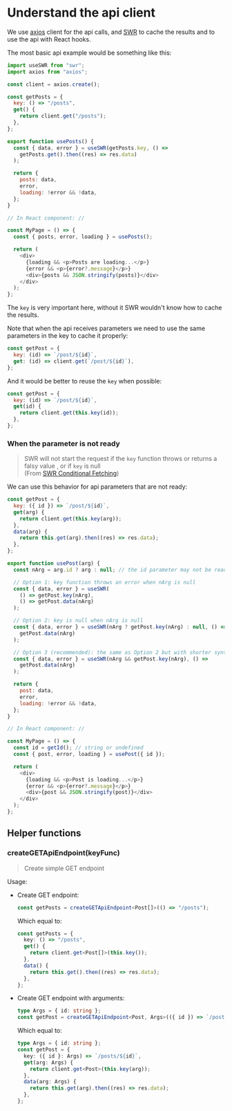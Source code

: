 # Understand the api client

We use [axios](https://github.com/axios/axios) client for the api calls, and [SWR](https://swr.vercel.app) to cache the results and to use the api with React hooks.

The most basic api example would be something like this:

```javascript
import useSWR from "swr";
import axios from "axios";

const client = axios.create();

const getPosts = {
  key: () => "/posts",
  get() {
    return client.get("/posts");
  },
};

export function usePosts() {
  const { data, error } = useSWR(getPosts.key, () =>
    getPosts.get().then((res) => res.data)
  );

  return {
    posts: data,
    error,
    loading: !error && !data,
  };
}

// In React component: //

const MyPage = () => {
  const { posts, error, loading } = usePosts();

  return (
    <div>
      {loading && <p>Posts are loading...</p>}
      {error && <p>{error?.message}</p>}
      <div>{posts && JSON.stringify(posts)}</div>
    </div>
  );
};
```

The `key` is very important here, without it SWR wouldn't know how to cache the results.

Note that when the api receives parameters we need to use the same parameters in the key
to cache it properly:

```javascript
const getPost = {
  key: (id) => `/post/${id}`,
  get: (id) => client.get(`/post/${id}`),
};
```

And it would be better to reuse the `key` when possible:

```javascript
const getPost = {
  key: (id) => `/post/${id}`,
  get(id) {
    return client.get(this.key(id));
  },
};
```

### When the parameter is not ready

> SWR will not start the request if the `key` function throws or returns a falsy value , or if `key` is null  
> (From [SWR Conditional Fetching](https://swr.vercel.app/docs/conditional-fetching))

We can use this behavior for api parameters that are not ready:

```javascript
const getPost = {
  key: ({ id }) => `/post/${id}`,
  get(arg) {
    return client.get(this.key(arg));
  },
  data(arg) {
    return this.get(arg).then((res) => res.data);
  },
};

export function usePost(arg) {
  const nArg = arg.id ? arg : null; // the id parameter may not be ready

  // Option 1: key function throws an error when nArg is null
  const { data, error } = useSWR(
    () => getPost.key(nArg),
    () => getPost.data(nArg)
  );

  // Option 2: key is null when nArg is null
  const { data, error } = useSWR(nArg ? getPost.key(nArg) : null, () =>
    getPost.data(nArg)
  );

  // Option 3 (recommended): the same as Option 2 but with shorter syntax
  const { data, error } = useSWR(nArg && getPost.key(nArg), () =>
    getPost.data(nArg)
  );

  return {
    post: data,
    error,
    loading: !error && !data,
  };
}

// In React component: //

const MyPage = () => {
  const id = getId(); // string or undefined
  const { post, error, loading } = usePost({ id });

  return (
    <div>
      {loading && <p>Post is loading...</p>}
      {error && <p>{error?.message}</p>}
      <div>{post && JSON.stringify(post)}</div>
    </div>
  );
};
```

## Helper functions

### createGETApiEndpoint(keyFunc)

> Create simple GET endpoint

Usage:

- Create GET endpoint:

  ```typescript
  const getPosts = createGETApiEndpoint<Post[]>(() => "/posts");
  ```

  Which equal to:

  ```typescript
  const getPosts = {
    key: () => "/posts",
    get() {
      return client.get<Post[]>(this.key());
    },
    data() {
      return this.get().then((res) => res.data);
    },
  };
  ```

- Create GET endpoint with arguments:
  ```typescript
  type Args = { id: string };
  const getPost = createGETApiEndpoint<Post, Args>(({ id }) => `/posts/${id}`);
  ```
  Which equal to:
  ```typescript
  type Args = { id: string };
  const getPost = {
    key: ({ id }: Args) => `/posts/${id}`,
    get(arg: Args) {
      return client.get<Post>(this.key(arg));
    },
    data(arg: Args) {
      return this.get(arg).then((res) => res.data);
    },
  };
  ```
